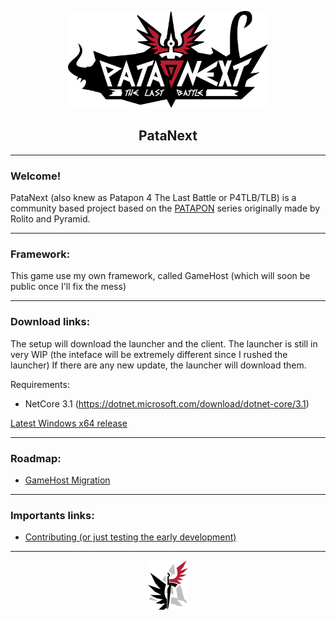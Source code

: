 
<html>
    <p align="center">
    <img src="wiki_resources/patanext_logo_banner.png" alt="PataNext Logo!" width="320" height="155" />
    </p>
    <h2 align="center">
    PataNext
    </h2>
</html>

___
### Welcome!
PataNext (also knew as Patapon 4 The Last Battle or P4TLB/TLB) is a community based project based on the [PATAPON](https://en.wikipedia.org/wiki/Patapon) series originally made by Rolito and Pyramid.

___
### Framework:
This game use my own framework, called GameHost (which will soon be public once I'll fix the mess)

___
### Download links:
The setup will download the launcher and the client. The launcher is still in very WIP (the inteface will be extremely different since I rushed the launcher)
If there are any new update, the launcher will download them.

Requirements:
* NetCore 3.1 (https://dotnet.microsoft.com/download/dotnet-core/3.1)

[Latest Windows x64 release](https://github.com/guerro323/patanext/releases/latest/download/Setup.exe)

___
### Roadmap:
-   [GameHost Migration](https://github.com/guerro323/patanext/projects/4)

___
### Importants links:

-   [Contributing (or just testing the early development)](CONTRIBUTING.md)

___

<html>
    <p align="center">
    <img src="wiki_resources/logo.png" alt="Super Logo!" width="64" height="79" />
    </p>
</html>
